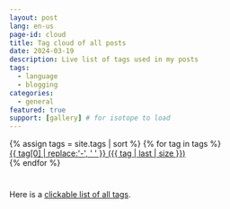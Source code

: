 ```yaml
---
layout: post
lang: en-us
page-id: cloud
title: Tag cloud of all posts
date: 2024-03-19
description: Live list of tags used in my posts
tags:
  - language
  - blogging
categories:
  - general
featured: true
support: [gallery] # for isotope to load
---
```


<!-- based on https://superdevresources.com/tag-cloud-jekyll/ -->
<div id="cloud">
  {% assign tags = site.tags | sort %}
  {% for tag in tags %}
    <div class="site-tag">
      <a href="../../tag/{{ tag | first | slugify }}/"
              style="font-size: {{ tag | last | size  |  times: 30 | plus: 80  }}%">
      {{ tag[0] | replace:'-', ' ' }} ({{ tag | last | size }})
      </a>
    </div>
  {% endfor %}
</div>

<script>
  // init isotope
  var $grid = $('#cloud');
  $grid.isotope({
    percentPosition: true,
    itemSelector: '.site-tag',
    layoutMode: "masonry",
    gutter: 5
  });
</script>

#

Here is a <a href='{{ "/blog/tags.html" | relative_url }}'>clickable list of all tags</a>.
